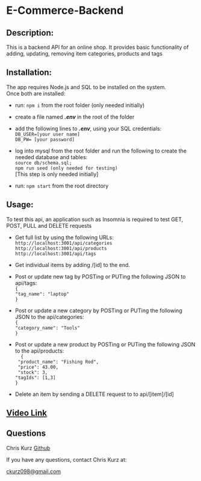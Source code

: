 # E-Commerce-Backend

## Description:  
This is a backend API for an online shop. It provides basic functionality of adding, updating, removing item categories, products and tags

## Installation:
The app requires Node.js and SQL to be installed on the system.  
Once both are installed:  
- run: ```npm i``` from the root folder (only needed initially) 
-  create a file named __*.env*__ in the root of the folder
-  add the following lines to __*.env*__, using your SQL credentials:  
       ```DB_USER=[your user name] ```  
       ```DB_PW= [your password] ``` 
- log into mysql from the root folder and run the following to create the needed database and tables:     
   ```source db/schema.sql;```   
   ```npm run seed (only needed for testing)```   
    [This step is only needed initially]

- run: ```npm start``` from the root directory
## Usage: 
To test this api, an application such as Insomnia is required to test GET, POST, PULL and DELETE requests  

- Get full list by using the following URLs:    
```http://localhost:3001/api/categories```   
```http://localhost:3001/api/products```   
```http://localhost:3001/api/tags```   
- Get individual items by adding /[id] to the end.  

- Post or update new tag by POSTing or PUTing the following JSON to api/tags:   
```{```   
	```"tag_name": "laptop"```   
```}```   
- Post or update a new category by POSTing or PUTing the following JSON to the api/categories:   
```{```  
	```"category_name": "Tools"```  
```}```   

- Post or update a new product by POSTing or PUTing the following JSON to the api/products:   
```  {```  
     ``` "product_name": "Fishing Rod",```  
     ``` "price": 43.00,```  
     ``` "stock": 3,```  
      ```"tagIds": [1,3]```   
    ```}```  
- Delete an item by sending a DELETE request to to api/[item]/[id]  

## [Video Link](https://watch.screencastify.com/v/EJeOkFmNDFCICjvUTJdK)

## Questions
Chris Kurz              [Github](https://github.com/chriskurz098)

If you have any questions, contact Chris Kurz at:

[ckurz098@gmail.com](mailto:ckurz098@gmail.com)


